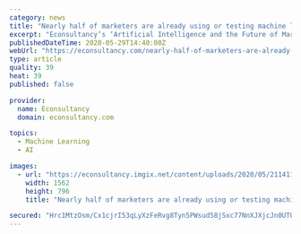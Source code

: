 ```yaml
---
category: news
title: "Nearly half of marketers are already using or testing machine learning"
excerpt: "Econsultancy’s ‘Artificial Intelligence and the Future of Marketing’ report states that 49% of organisations are either already using or are testing AI or machine learning."
publishedDateTime: 2020-05-29T14:40:00Z
webUrl: "https://econsultancy.com/nearly-half-of-marketers-are-already-using-or-testing-machine-learning-ai/"
type: article
quality: 39
heat: 39
published: false

provider:
  name: Econsultancy
  domain: econsultancy.com

topics:
  - Machine Learning
  - AI

images:
  - url: "https://econsultancy.imgix.net/content/uploads/2020/05/21141144/Screenshot-2020-05-21-at-14.07.21.png"
    width: 1562
    height: 796
    title: "Nearly half of marketers are already using or testing machine learning"

secured: "Hrc1MtzOsm/Cx1cjrI53qLyXzFeRvg8Tyn5PWsud58jSxc77NnXJXjcJn0UTO/VaoWjlyrLmVYZC8wVBvJkz1dwt835pxk+9efi+6tA34J1u24Hqxr9i1x3Ecq8nna663n3oARC1BPiYiuNYz3+tWbOWi9JamaOlo9hJTqM5RLf+LTD419+b2XVi07wok9R1gJL31Lblw5BZi7VE2LfsvY4F0Lpd8dqa0xeNCTBGzczQSsjbCQVANg9N/bS0VLxFgNT0hfcS6q9BKPjobM7e8f5+bSq30JiBV5GgSZeqZWwLklIvTluOLghQIUC82tuZ;LQoBIcTpe5Hd9dvYc25XGg=="
---
```


